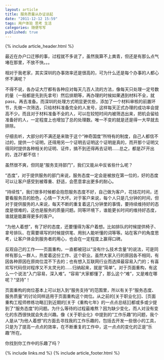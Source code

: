 ```yaml
---
layout: article
title: 服务质量从办证谈起
date: "2011-12-12 15:59"
tags: 用户体验 思考 生活
categories: 随便写写
published: true
---
```



{% include article_header.html %}

最近在办户口迁移的事，过程就不多说了，虽然我算不上粪青，但还是有那么点气堵在那里，不放不快。。。

相对于我老家，其实深圳的办事效率还是很高的，可为什么还是每个办事的人都心怀不满呢？

不得不说，各办证大厅都有各种应对每天几百人流的方法，像每天只处理一定号数的量（一般都是先到先拿号）然后排期等，再办理的时候如果遇到材料不全，就pass，再去准备。而深圳的处理方式明显更优些，添加了一个材料审核的前置环节，先做一次筛选，只给材料准备完全的人发号，这样每天正式办理的成功率会提高不少。而且对于材料准备不全的人，可以在较短时间内被筛选出来，把机会留给准备好的人，一定程度上也增加了总的处理数。唯一不变的就是还是得一大早就去排除。

仔细去听，大部分的不满还是来致于这个“神奇国度”所特有的制度，自己人都信不过的，提供一个证明，还得用另一个证明去证明这个证明是真的，而开那个证明又得同时提供各种相关的证明、证件，搞不到还得再去证明……总之，都是ZF开出的，连ZF都不信！

虽然很不爽，但同是“服务支持部门”，我们又能从中反省些什么呢？

“态度”，对于提供服务的部门来说，服务态度一定会是被放在第一位的，好的态度可以让客户感受到被尊重、舒适，会愿意拿出更多的耐心。

“持续性”，我们很多时候都会抱怨服务态度不好，自己做为客户，花钱花时间，还要看服务员的脸色，心情一下大坏。对于客户来说，每个人只是几分钟的时间，但对于提供服务的人来说，每天不断的重复着这几分钟里的事情，要持续维持好的态度是很难的，这也是服务的质量问题。同等环境下，谁能更长时间的维持好态度，谁就是能赢得更多的客户。

“为他人着想”，有了好的态度，还要懂得为客户着想。比如排队的时候提供椅子、拿号排队、在需要填写的时候提供笔、用别人能听懂的词等等。站在客户的角度思考，让客户体会到服务者的用心，也会在一定程度上赢得口碑。

反观自己的工作——页面重构，一直都被冠以“没有什么技术含量”的说法，可是同样有那么一群人，热爱着这份工作、这个职业。虽然大家入行的原因各不相同，有因各种原因在原岗位混不下去的；也有想入互联网行业而选择最容易入门的；有喜欢写代码但对程序又不太灵光的……归纳起来，就是“简单”。对于页面重构，有这么一个说法“入门容易，深入难”。“容易”大家都懂了，那么这个“难”，又是难在哪呢？“坚持”！

页面重构的岗位基本上可以划入到“服务支持”的范围里，所以有关于“服务态度、服务质量”的讨论同样适用于页面重构这个岗位。从之前的[关于职业化][]、[页面重构工程师修练功略][]到近期的[关于《重构七年》的一点点总结][]都或多或少提到了“服务态度”的问题。为什么等待的过程最难熬？因为缺少变化，而人对没有变化的东西很快就会失去兴趣。像《关于职业化》中提到的“工作乐趣”的问题，我个人是从“为他人着想”的方面去寻找我的工作乐趣的，包括去开发一些很小的工具，只是为了提高一点点的效率，在不断重复的工作中，这一点点的变化的正是“乐趣”所在。

你找到你工作中的乐趣了吗？

{% include links.md %}
{% include article_footer.html %}
